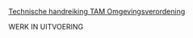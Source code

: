 [Technische handreiking TAM Omgevingsverordening](https://geonovum.github.io/ROST/HRTAMomver/)

WERK IN UITVOERING
